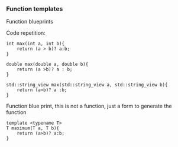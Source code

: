### Function templates

Function blueprints

Code repetition:

	int max(int a, int b){
		return (a > b)? a:b;
	}

	double max(double a, double b){
		return (a >b)? a : b;
	}

	std::string_view max(std::string_view a, std::string_view b){
		return (a>b)? a :b;
	}

Function blue print, this is not a function, just a form to generate the function

	template <typename T>
	T maximum(T a, T b){
		return (a>b)? a:b;
	}